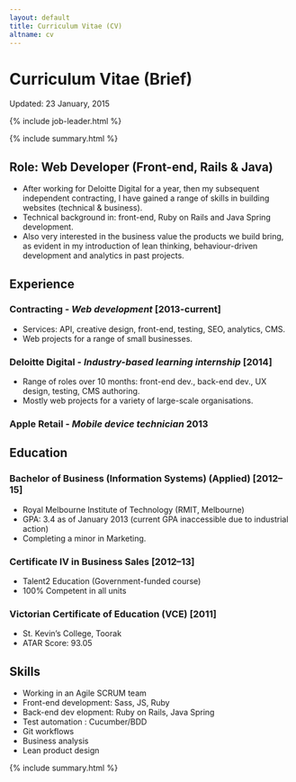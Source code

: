 ```yaml
---
layout: default
title: Curriculum Vitae (CV)
altname: cv
---
```


# Curriculum Vitae (Brief)

<span class="updated">Updated: 23 January, 2015</span>

{% include job-leader.html %}

{% include summary.html %}

## Role: Web Developer (Front-end, Rails & Java)
- After working for Deloitte Digital for a year, then my subsequent independent contracting, I have gained a range of skills in building websites (technical & business).
- Technical background in: front-end, Ruby on Rails and Java Spring development.
- Also very interested in the business value the products we build bring, as evident in my introduction of lean thinking, behaviour-driven development and analytics in past projects.


## Experience

### Contracting - *Web development* [2013-current]

- Services: API, creative design, front-end, testing, SEO, analytics, CMS.
- Web projects for a range of small businesses.

### Deloitte Digital - *Industry-based learning internship* [2014]

- Range of roles over 10 months: front-end dev., back-end dev., UX design, testing, CMS authoring.
- Mostly web projects for a variety of large-scale organisations.

### Apple Retail - *Mobile device technician* 2013


## Education

### Bachelor of Business (Information Systems) (Applied) [2012–15]
- Royal Melbourne Institute of Technology (RMIT, Melbourne)
- GPA: 3.4 as of January 2013 (current GPA inaccessible due to industrial action)
- Completing a minor in Marketing.

### Certificate IV in Business Sales [2012–13]
- Talent2 Education (Government-funded course) 
- 100% Competent in all units

### Victorian Certificate of Education (VCE) [2011]
- St. Kevin’s College, Toorak 
- ATAR Score: 93.05


## Skills

- Working in an Agile SCRUM team
- Front-end development: Sass, JS, Ruby
- Back-end dev elopment: Ruby on Rails, Java Spring
- Test automation : Cucumber/BDD
- Git workflows
- Business analysis
- Lean product design


{% include summary.html %}